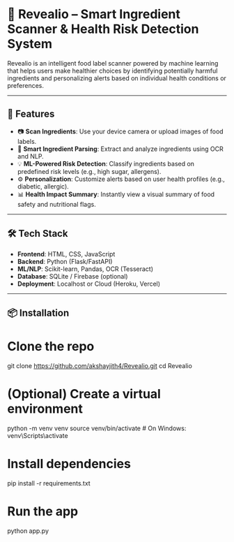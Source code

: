 # 🧠 Revealio – Smart Ingredient Scanner & Health Risk Detection System

Revealio is an intelligent food label scanner powered by machine learning that helps users make healthier choices by identifying potentially harmful ingredients and personalizing alerts based on individual health conditions or preferences.

---

## 🚀 Features

- 📷 **Scan Ingredients**: Use your device camera or upload images of food labels.
- 🧪 **Smart Ingredient Parsing**: Extract and analyze ingredients using OCR and NLP.
- 💡 **ML-Powered Risk Detection**: Classify ingredients based on predefined risk levels (e.g., high sugar, allergens).
- ⚙️ **Personalization**: Customize alerts based on user health profiles (e.g., diabetic, allergic).
- 📊 **Health Impact Summary**: Instantly view a visual summary of food safety and nutritional flags.

---

## 🛠️ Tech Stack

- **Frontend**: HTML, CSS, JavaScript
- **Backend**: Python (Flask/FastAPI)
- **ML/NLP**: Scikit-learn, Pandas, OCR (Tesseract)
- **Database**: SQLite / Firebase (optional)
- **Deployment**: Localhost or Cloud (Heroku, Vercel)

---


## 📦 Installation

# Clone the repo
git clone https://github.com/akshayjith4/Revealio.git
cd Revealio

# (Optional) Create a virtual environment
python -m venv venv
source venv/bin/activate  # On Windows: venv\Scripts\activate

# Install dependencies
pip install -r requirements.txt

# Run the app
python app.py
